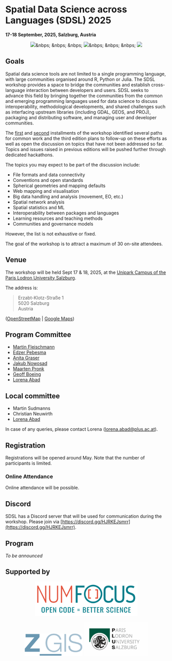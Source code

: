 # Spatial Data Science across Languages (SDSL) 2025

__17-18 September, 2025, Salzburg, Austria__

<center>
<a href="https://www.r-project.org/"><img src="https://upload.wikimedia.org/wikipedia/commons/thumb/c/c1/Rlogo.png/274px-Rlogo.png" width=170></a>&nbps; &nbps; &nbps;
<a href="https://www.python.org/"><img src="https://upload.wikimedia.org/wikipedia/commons/thumb/c/c3/Python-logo-notext.svg/438px-Python-logo-notext.svg.png" width=150></a>&nbps; &nbps; &nbps;
<a href="https://julialang.org/"><img src="https://upload.wikimedia.org/wikipedia/commons/thumb/1/1f/Julia_Programming_Language_Logo.svg/512px-Julia_Programming_Language_Logo.svg.png" width=170></a>
</center>

## Goals

Spatial data science tools are not limited to a single programming language, with large communities organised around R, Python or Julia.
The SDSL workshop provides a space to bridge the communities and establish cross-language interaction between developers and users.
SDSL seeks to advance this field by bringing together the communities from the common and emerging programming languages used for data science to discuss interoperability, methodological developments, and shared challenges such as interfacing upstream libraries (including GDAL, GEOS, and PROJ), packaging and distributing software, and managing user and developer communities. 

The [first](https://r-spatial.org/sdsl/) and [second](https://spatial-data-science.github.io/2024/) installments of the workshop identified several paths for common work and the third edition plans to follow-up on these efforts as well as open the discussion on topics that have not been addressed so far. 
Topics and issues raised in previous editions will be pushed further through dedicated hackathons.

The topics you may expect to be part of the discussion include:

- File formats and data connectivity
- Conventions and open standards
- Spherical geometries and mapping defaults
- Web mapping and visualisation
- Big data handling and analysis (movement, EO, etc.)
- Spatial network analysis
- Spatial statistics and ML
- Interoperability between packages and languages
- Learning resources and teaching methods
- Communities and governance models

However, the list is not exhaustive or fixed.

The goal of the workshop is to attract a maximum of 30 on-site attendees.

## Venue

The workshop will be held Sept 17 & 18, 2025, at the [Unipark Campus of the Paris Lodron University Salzburg](https://www.plus.ac.at/?lang=en).

The address is:

> Erzabt-Klotz-Straße 1<br>
> 5020 Salzburg<br>
> Austria<br>

([OpenStreetMap](https://www.openstreetmap.org/way/127807575) | [Google Maps](https://maps.app.goo.gl/g6yCwPMGSqyynjka8))

## Program Committee

- [Martin Fleischmann](https://martinfleischmann.net/)
- [Edzer Pebesma](https://www.uni-muenster.de/Geoinformatics/institute/staff/index.php/119/Edzer_Pebesma)
- [Anita Graser](https://anitagraser.com/)
- [Jakub Nowosad](https://jakubnowosad.com)
- [Maarten Pronk](https://www.deltares.nl/en/expertise/our-people/maarten-pronk)
- [Geoff Boeing](https://geoffboeing.com/)
- [Lorena Abad](https://loreabad6.github.io/)

## Local committee

- Martin Sudmanns
- Christian Neuwirth
- [Lorena Abad](https://loreabad6.github.io/)

In case of any queries, please contact Lorena ([lorena.abad@plus.ac.at](mailto:lorena.abad@plus.ac.at)).

## Registration

Registrations will be opened around May. 
Note that the number of participants is limited.

### Online Attendance

Online attendance will be possible. 
<!-- Online participation is free of charge. If you plan to join the symposium online, please indicate that in the registration form. -->

## Discord

SDSL has a Discord server that will be used for communication during the workshop. Please join via [https://discord.gg/HJRKEJsmrr](https://discord.gg/HJRKEJsmrr).

## Program

_To be announced_

## Supported by

<center>
<a href="https://numfocus.org/"><img src="figs/numfocus.png" width=320></a><br><br>
<a href="https://www.plus.ac.at/geoinformatik/?lang=en"><img src="figs/zgis.png" width=180></a>
<a href="https://www.plus.ac.at/?lang=en"><img src="figs/plus.svg" width=200></a>
</center>
 
